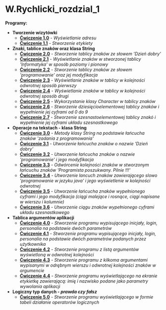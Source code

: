 # W.Rychlicki_rozdzial_1
**Programy:**
* **Tworzenie wizytówki**
    * **[Ćwiczenie 1.0](https://drive.google.com/file/d/10xQwAQX1932_Mu7CKKA5fiIgaBeDIx5g/view?usp=sharing)** _- Wyświetlanie adresu_
    * **[Ćwiczenie 1.1](https://drive.google.com/file/d/1TlZ5mMMKKzUMQMQ7A2gMe1szdcGanKki/view?usp=sharing)** _- Stworzenie etykiety_
* **Znaki, tablice znaków oraz klasa String**
    * **[Ćwiczenie 2.0](https://drive.google.com/file/d/1gwywhvq5o9QT_LGtAUy2-1TB0XZluqFw/view?usp=sharing)** _- Stworzenie tablicy znaków ze słowem 'Dzień dobry'_
    * **[Ćwiczenie 2.1](https://drive.google.com/file/d/17Q8FW79ZRZacEkLwL05seoyDVcSPzsYA/view?usp=sharing)** _- Wyświetlanie znaków w stworzonej tablicy 'Informatyka' w sposób poziomy i pionowy_
    * **[Ćwiczenie 2.2](https://drive.google.com/file/d/1guDtGcCPjxUlLehr-BDniqqjIY1bIq4_/view?usp=sharing)** _- Stworzenie tablicy znaków ze słowem 'programowanie' oraz jej modyfikacja_
    * **[Ćwiczenie 2.3](https://drive.google.com/file/d/1nv-K8FDJsmen7s-DpoirHDvDJGUQB2ol/view?usp=sharing)** _- Wyświetlanie znaków w tablicy w kolejności odwrotnej sposób pierwszy_
    * **[Ćwiczenie 2.4](https://drive.google.com/file/d/1nk8rfgZgXZIcjHBbTFJITAsJUL4hMQdc/view?usp=sharing)** _- Wyświetlanie znaków w tablicy w kolejności odwrotnej sposób drugi_ 
    * **[Ćwiczenie 2.5](https://drive.google.com/file/d/1TcWzFQAm4vkk4ZeRhW4QeKfBS5O3tRQt/view?usp=sharing)** _- Wykorzystanie klasy Character w tablicy znaków_
    * **[Ćwiczenie 2.6](https://drive.google.com/file/d/1KF-Ac9i5j3m5whpJJTwOkH0IjeaMI9IM/view?usp=sharing)** _- Stworzenie dziesięcioelementowej tablicy znaków i wypełnienie jej cyframi od 0 do 9_
    * **[Ćwiczenie 2.7](https://drive.google.com/file/d/1E8KUCGKD5MjG_OTunwO6a48HPRgjVOsO/view?usp=sharing)** _- Stworzenie szesnastoelementowej tablicy znakó i wypełnienie jej cyframi układu szesnastkowego_
* **Operacje na tekstach - klasa String**
    * **[Ćwiczenie 3.0](https://drive.google.com/file/d/1h22v6okPXQczjYKDPVW8fOLlCVXkT8qA/view?usp=sharing)** _- Metody klasy String na podstawie łańcucha znaków 'zadania z programowania'_
    * **[Ćwiczenie 3.1](https://drive.google.com/file/d/1vUk0_xs9xoTFKlwhAkVJWoXYC9QYshzP/view?usp=sharing)** _- Utworzenie łańcucha znaków o nazwie 'Dzień dobry'_
    * **[Ćwiczenie 3.2](https://drive.google.com/file/d/1wnFVUNwCdH6HGslvj91gZIoySXKED2C3/view?usp=sharing)** _- Utworzenie łańcucha znaków o nazwie 'programowanie' i jego modyfikacja_
    * **[Ćwiczenie 3.3](https://drive.google.com/file/d/1EB34NBAD4bvBwAwA8kQYJPDNbr4iWHoP/view?usp=sharing)** _- Odwórcenie kolejności znaków w stworzonym łańcuchu znaków 'Programista poszukwany. Pilnie !!!'_
    * **[Ćwiczenie 3.4](https://drive.google.com/file/d/1j4vbqa4ExMvu7UFY3sn-sxzTVLw2FK3g/view?usp=sharing)** _- Utworzenie lancuch znaków zawierającego slowo 'programowanie w jezyku java' i jego wyświetlenie w kolejności odwrotnej_
    * **[Ćwiczenie 3.5](https://drive.google.com/file/d/1NiqTcYyLa4PDVWINvtA7l348GHmAzY8j/view?usp=sharing)** _- Utworzenie łańcucha znaków wypełnionego cyframi i jego modyfikacja (ciągi malejące i rosnące, ciągi napisane w wierszu i kolumnie)_
    * **[Ćwiczenie 3.6]()** _- Utworzenie ciągu znaków wypełnionego cyframi układu szesnastkowego_    
* **Tablica argumentów aplikacji**
    * **[Ćwiczenie 4.0]()** _- Stworzenie programu wypisującego inicjały, login, personalia na podstawie dwóch parametrów_ 
    * **[Ćwiczenie 4.1]()** _- Stworzenie programu wypisującego inicjały, login, personalia na podstawie dwóch parametrów podanych przez użytkownika_
    * **[Ćwiczenie 4.2]()** _- Stworzenie programu z listą argumentów wyświetloną w odwrotnej kolejności_
    * **[Ćwiczenie 4.3]()** _- Stworzenie programu z kilkoma argumentami wypisanymi w odrębnym wierszu i odwrotnej kolejności znaków w argumencie_ 
    * **[Ćwiczenie 4.4]()** _- Stworzenie programu wyświetlającego na ekranie etykietkę zawierającą: imię i nazwisko podane jako parametry wywolania aplikacji_
* **Logiczny typ danych - _prawda czy fałsz_**
    * **[Ćwiczenie 5.0]()** _- Stworzenie programu wyświetlającego w formie tabeli działanie operatorów logicznych_
